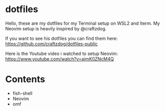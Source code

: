 # dotfiles

Hello, these are my dotfiles for my Terminal setup on WSL2 and Iterm.
My Neovim setup is heavily inspired by @craftzdog.

If you want to see his dotfiles you can find them here: https://github.com/craftzdog/dotfiles-public

Here is the Youtube video i watched to setup Neovim: https://www.youtube.com/watch?v=ajmK0ZNcM4Q


# Contents

<ul>
  <li>fish-shell</li>
  <li>Neovim</li>
  <li>omf</li>
</ul>

